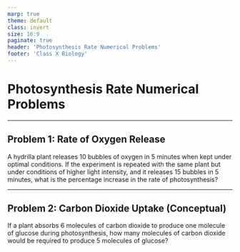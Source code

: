 ```yaml
---
marp: true
theme: default
class: invert
size: 16:9
paginate: true
header: 'Photosynthesis Rate Numerical Problems'
footer: 'Class X Biology'
---
```


# Photosynthesis Rate Numerical Problems

---

## Problem 1: Rate of Oxygen Release

A hydrilla plant releases 10 bubbles of oxygen in 5 minutes when kept under optimal conditions. If the experiment is repeated with the same plant but under conditions of higher light intensity, and it releases 15 bubbles in 5 minutes, what is the percentage increase in the rate of photosynthesis?

---

## Problem 2: Carbon Dioxide Uptake (Conceptual)

If a plant absorbs 6 molecules of carbon dioxide to produce one molecule of glucose during photosynthesis, how many molecules of carbon dioxide would be required to produce 5 molecules of glucose?
